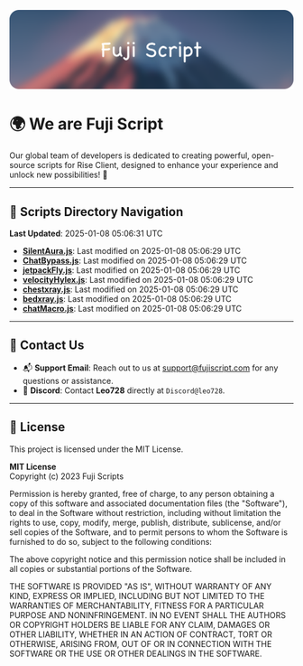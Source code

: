 ![Banner](.github/b.webp)

# 🌍 **We are Fuji Script**

Our global team of developers is dedicated to creating powerful, open-source scripts for Rise Client, designed to enhance your experience and unlock new possibilities! 🌟

---
<!-- SCRIPTS_NAVIGATION_START -->
## 📂 **Scripts Directory Navigation**

**Last Updated**: 2025-01-08 05:06:31 UTC

- **[SilentAura.js](scripts/SilentAura.js)**: Last modified on 2025-01-08 05:06:29 UTC
- **[ChatBypass.js](scripts/ChatBypass.js)**: Last modified on 2025-01-08 05:06:29 UTC
- **[jetpackFly.js](scripts/jetpackFly.js)**: Last modified on 2025-01-08 05:06:29 UTC
- **[velocityHylex.js](scripts/velocityHylex.js)**: Last modified on 2025-01-08 05:06:29 UTC
- **[chestxray.js](scripts/chestxray.js)**: Last modified on 2025-01-08 05:06:29 UTC
- **[bedxray.js](scripts/bedxray.js)**: Last modified on 2025-01-08 05:06:29 UTC
- **[chatMacro.js](scripts/chatMacro.js)**: Last modified on 2025-01-08 05:06:29 UTC

<!-- SCRIPTS_NAVIGATION_END -->

---

## 💬 **Contact Us**  
- 📬 **Support Email**: Reach out to us at [support@fujiscript.com](mailto:support@fujiscript.com) for any questions or assistance.  
- 💬 **Discord**: Contact **Leo728** directly at `Discord@leo728`.

---

## 📜 **License**

This project is licensed under the MIT License.  

**MIT License**  
Copyright (c) 2023 Fuji Scripts  

Permission is hereby granted, free of charge, to any person obtaining a copy of this software and associated documentation files (the "Software"), to deal in the Software without restriction, including without limitation the rights to use, copy, modify, merge, publish, distribute, sublicense, and/or sell copies of the Software, and to permit persons to whom the Software is furnished to do so, subject to the following conditions:  

The above copyright notice and this permission notice shall be included in all copies or substantial portions of the Software.  

THE SOFTWARE IS PROVIDED "AS IS", WITHOUT WARRANTY OF ANY KIND, EXPRESS OR IMPLIED, INCLUDING BUT NOT LIMITED TO THE WARRANTIES OF MERCHANTABILITY, FITNESS FOR A PARTICULAR PURPOSE AND NONINFRINGEMENT. IN NO EVENT SHALL THE AUTHORS OR COPYRIGHT HOLDERS BE LIABLE FOR ANY CLAIM, DAMAGES OR OTHER LIABILITY, WHETHER IN AN ACTION OF CONTRACT, TORT OR OTHERWISE, ARISING FROM, OUT OF OR IN CONNECTION WITH THE SOFTWARE OR THE USE OR OTHER DEALINGS IN THE SOFTWARE.  
